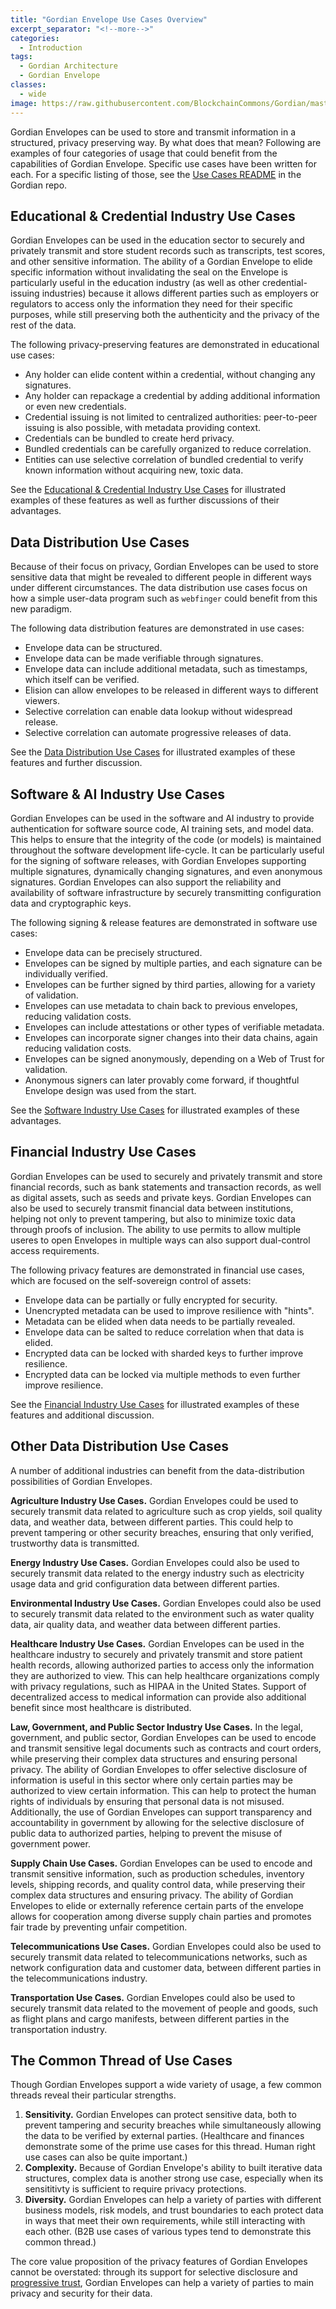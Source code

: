 ```yaml
---
title: "Gordian Envelope Use Cases Overview"
excerpt_separator: "<!--more-->"
categories:
  - Introduction
tags:
  - Gordian Architecture
  - Gordian Envelope
classes:
  - wide
image: https://raw.githubusercontent.com/BlockchainCommons/Gordian/master/Images/Envelope-Examples-DO.jpg
---
```


Gordian Envelopes can be used to store and transmit information in a structured, privacy preserving way. By what does that mean? Following are examples of four categories of usage that could benefit from the capabilities of Gordian Envelope. Specific use cases have been written for each. For a specific listing of those, see the [Use Cases README](https://github.com/BlockchainCommons/Gordian/blob/master/Envelope/Use-Cases/README.md) in the Gordian repo.

## Educational & Credential Industry Use Cases

Gordian Envelopes can be used in the education sector to securely and privately transmit and store student records such as transcripts, test scores, and other sensitive information. The ability of a Gordian Envelope to elide specific information without invalidating the seal on the Envelope is particularly useful in the education industry (as well as other credential-issuing industries) because it allows different parties such as employers or regulators to access only the information they need for their specific purposes, while still preserving both the authenticity and the privacy of the rest of the data.

The following privacy-preserving features are demonstrated in educational use cases:

* Any holder can elide content within a credential, without changing any signatures.
* Any holder can repackage a credential by adding additional information or even new credentials.
* Credential issuing is not limited to centralized authorities: peer-to-peer issuing is also possible, with metadata providing context.
* Credentials can be bundled to create herd privacy.
* Bundled credentials can be carefully organized to reduce correlation.
* Entities can use selective correlation of bundled credential to verify known information without acquiring new, toxic data.

See the [Educational & Credential Industry Use Cases](https://github.com/BlockchainCommons/Gordian/blob/master/Envelope/Use-Cases/Educational.md) for illustrated examples of these features as well as further discussions of their advantages.

## Data Distribution Use Cases

Because of their focus on privacy, Gordian Envelopes can be used to store sensitive data that might be revealed to different people in different ways under different circumstances. The data distribution use cases focus on how a simple user-data program such as `webfinger` could benefit from this new paradigm.

The following data distribution features are demonstrated in use cases:

* Envelope data can be structured.
* Envelope data can be made verifiable through signatures.
* Envelope data can include additional metadata, such as timestamps, which itself can be verified.
* Elision can allow envelopes to be released in different ways to different viewers.
* Selective correlation can enable data lookup without widespread release.
* Selective correlation can automate progressive releases of data.

See the [Data Distribution Use Cases](https://github.com/BlockchainCommons/Gordian/blob/master/Envelope/Use-Cases/Data.md) for illustrated examples of these features and further discussion.

## Software & AI Industry Use Cases

Gordian Envelopes can be used in the software and AI industry to provide authentication for software source code, AI training sets, and model data. This helps to ensure that the integrity of the code (or models) is maintained throughout the software development life-cycle. It can be particularly useful for the signing of software releases, with Gordian Envelopes supporting multiple signatures, dynamically changing signatures, and even anonymous signatures. Gordian Envelopes can also support the reliability and availability of software infrastructure by securely transmitting configuration data and cryptographic keys.

The following signing & release features are demonstrated in software use cases:

* Envelope data can be precisely structured.
* Envelopes can be signed by multiple parties, and each signature can be individually verified.
* Envelopes can be further signed by third parties, allowing for a variety of validation.
* Envelopes can use metadata to chain back to previous envelopes, reducing validation costs.
* Envelopes can include attestations or other types of verifiable metadata.
* Envelopes can incorporate signer changes into their data chains, again reducing validation costs.
* Envelopes can be signed anonymously, depending on a Web of Trust for validation.
* Anonymous signers can later provably come forward, if thoughtful Envelope design was used from the start.

See the [Software Industry Use Cases](https://github.com/BlockchainCommons/Gordian/blob/master/Envelope/Use-Cases/Software.md) for illustrated examples of these advantages.

## Financial Industry Use Cases

Gordian Envelopes can be used to securely and privately transmit and store financial records, such as bank statements and transaction records, as well as digital assets, such as seeds and private keys. Gordian Envelopes can also be used to securely transmit financial data between institutions, helping not only to prevent tampering, but also to minimize toxic data through proofs of inclusion. The ability to use permits to allow multiple useres to open Envelopes in multiple ways can also support dual-control access requirements.

The following privacy features are demonstrated in financial use cases, which are focused on the self-sovereign control of assets:

* Envelope data can be partially or fully encrypted for security.
* Unencrypted metadata can be used to improve resilience with "hints".
* Metadata can be elided when data needs to be partially revealed.
* Envelope data can be salted to reduce correlation when that data is elided.
* Encrypted data can be locked with sharded keys to further improve resilience.
* Encrypted data can be locked via multiple methods to even further improve resilience.

See the [Financial Industry Use Cases](https://github.com/BlockchainCommons/Gordian/blob/master/Envelope/Use-Cases/Financial.md) for illustrated examples of these features and additional discussion.

## Other Data Distribution Use Cases

A number of additional industries can benefit from the data-distribution possibilities of Gordian Envelopes.

**Agriculture Industry Use Cases.** Gordian Envelopes could be used to securely transmit data related to agriculture such as crop yields, soil quality data, and weather data, between different parties. This could help to prevent tampering or other security breaches, ensuring that only verified, trustworthy data is transmitted.

**Energy Industry Use Cases.** Gordian Envelopes could also be used to securely transmit data related to the energy industry such as electricity usage data and grid configuration data between different parties.

**Environmental Industry Use Cases.** Gordian Envelopes could also be used to securely transmit data related to the environment such as water quality data, air quality data, and weather data between different parties.

**Healthcare Industry Use Cases.** Gordian Envelopes can be used in the healthcare industry to securely and privately transmit and store patient health records, allowing authorized parties to access only the information they are authorized to view. This can help healthcare organizations comply with privacy regulations, such as HIPAA in the United States. Support of decentralized access to medical information can provide also additional benefit since most healthcare is distributed.

**Law, Government, and Public Sector Industry Use Cases.** In the legal, government, and public sector, Gordian Envelopes can be used to encode and transmit sensitive legal documents such as contracts and court orders, while preserving their complex data structures and ensuring personal privacy. The ability of Gordian Envelopes to offer selective disclosure of information is useful in this sector where only certain parties may be authorized to view certain information. This can help to protect the human rights of individuals by ensuring that personal data is not misused. Additionally, the use of Gordian Envelopes can support transparency and accountability in government by allowing for the selective disclosure of public data to authorized parties, helping to prevent the misuse of government power.

**Supply Chain Use Cases.** Gordian Envelopes can be used to encode and transmit sensitive information, such as production schedules, inventory levels, shipping records, and quality control data, while preserving their complex data structures and ensuring privacy. The ability of Gordian Envelopes to elide or externally reference certain parts of the envelope allows for cooperation among diverse supply chain parties and promotes fair trade by preventing unfair competition. 

**Telecommunications Use Cases.** Gordian Envelopes could also be used to securely transmit data related to telecommunications networks, such as network configuration data and customer data, between different parties in the telecommunications industry.

**Transportation Use Cases.** Gordian Envelopes could also be used to securely transmit data related to the movement of people and goods, such as flight plans and cargo manifests, between different parties in the transportation industry. 

## The Common Thread of Use Cases

Though Gordian Envelopes support a wide variety of usage, a few common threads reveal their particular strengths.

1. **Sensitivity.** Gordian Envelopes can protect sensitive data, both to prevent tampering and security breaches while simultaneously allowing the data to be verified by external parties. (Healthcare and finances demonstrate some of the prime use cases for this thread. Human right use cases can also be quite important.)
2. **Complexity.** Because of Gordian Envelope's ability to built iterative data structures, complex data is another strong use case, especially when its sensititivty is sufficient to require privacy protections.
3. **Diversity.** Gordian Envelopes can help a variety of parties with different business models, risk models, and trust boundaries to each protect data in ways that meet their own requirements, while still interacting with each other. (B2B use cases of various types tend to demonstrate this common thread.)

The core value proposition of the privacy features of Gordian Envelopes cannot be overstated: through its support for selective disclosure and [progressive trust](https://www.blockchaincommons.com/musings/musings-progressive-trust/), Gordian Envelopes can help a variety of parties to main privacy and security for their data.


